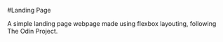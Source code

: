 #Landing Page

A simple landing page webpage made using flexbox layouting, following The Odin Project.